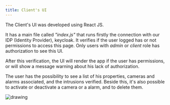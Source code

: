 ```yaml
---
title: Client's UI
---
```


The Client's UI was developed using React JS.

It has a main file called *"index.js"* that runs firstly the connection with our IDP (Identity Provider), keycloak. It verifies if the user logged has or not permissions to access this page. Only users with *admin* or *client* role has authorization to see this UI.

After this verification, the UI will render the app if the user has permissions, or will show a message warning about his lack of authorization.

The user has the possibility to see a list of his properties, cameras and alarms associated, and the intrusions verified. Beside this, it's also possible to activate or deactivate a camera or a alarm, and to delete them.  


![drawing](/img/clientsUI.png)